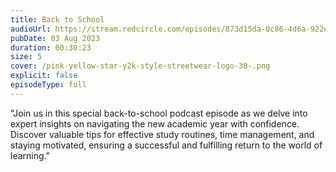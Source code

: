 ```yaml
---
title: Back to School
audioUrl: https://stream.redcircle.com/episodes/873d15da-0c86-4d6a-922e-d9026517a3bf/stream.mp3
pubDate: 03 Aug 2023
duration: 00:30:23
size: 5
cover: /pink-yellow-star-y2k-style-streetwear-logo-30-.png
explicit: false
episodeType: full
---
```

"Join us in this special back-to-school podcast episode as we delve into expert insights on navigating the new academic year with confidence. Discover valuable tips for effective study routines, time management, and staying motivated, ensuring a successful and fulfilling return to the world of learning."